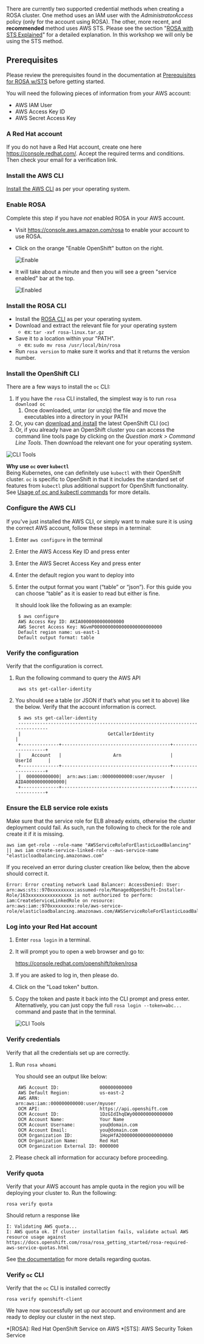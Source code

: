 There are currently two supported credential methods when creating a ROSA cluster. One method uses an IAM user with the *AdministratorAccess* policy (only for the account using ROSA). The other, more recent, and **recommended** method uses AWS STS. Please see the section "[ROSA with STS Explained](15-sts_explained.md)" for a detailed explanation. In this workshop we will only be using the STS method.

## Prerequisites

Please review the prerequisites found in the documentation at [Prerequisites for ROSA w/STS](https://docs.openshift.com/rosa/rosa_getting_started_sts/rosa-sts-aws-prereqs.html) before getting started.


You will need the following pieces of information from your AWS account:

- AWS IAM User
- AWS Access Key ID
- AWS Secret Access Key

### A Red Hat account
If you do not have a Red Hat account, create one here <https://console.redhat.com/>. Accept the required terms and conditions. Then check your email for a verification link.

### Install the AWS CLI
[Install the AWS CLI](https://aws.amazon.com/cli/) as per your operating system.

### Enable ROSA
Complete this step if you have *not* enabled ROSA in your AWS account.

- Visit <https://console.aws.amazon.com/rosa> to enable your account to use ROSA.
- Click on the orange "Enable OpenShift" button on the right.

    ![Enable](images/1-enable.png)

- It will take about a minute and then you will see a green "service enabled" bar at the top.

    ![Enabled](images/1-enabled.png)

### Install the ROSA CLI
- Install the [ROSA CLI](https://console.redhat.com/openshift/downloads) as per your operating system.
- Download and extract the relevant file for your operating system
    - ex: `tar -xvf rosa-linux.tar.gz`
- Save it to a location within your "PATH".
    - ex: `sudo mv rosa /usr/local/bin/rosa`
- Run `rosa version` to make sure it works and that it returns the version number.

### Install the OpenShift CLI
There are a few ways to install the `oc` CLI:

1. If you have the `rosa` CLI installed, the simplest way is to run `rosa download oc`
    1. Once downloaded, untar (or unzip) the file and move the executables into a directory in your PATH
1. Or, you can [download and install](https://docs.openshift.com/container-platform/4.9/cli_reference/openshift_cli/getting-started-cli.html#installing-openshift-cli) the latest OpenShift CLI (oc)  
1. Or, if you already have an OpenShift cluster you can access the command line tools page by clicking on the *Question mark > Command Line Tools*.  Then download the relevant one for your operating system.

  ![CLI Tools](images/0-cli_tools_page.png)

**Why use `oc` over `kubectl`**<br>
Being Kubernetes, one can definitely use `kubectl` with their OpenShift cluster.  `oc` is specific to OpenShift in that it includes the standard set of features from `kubectl` plus additional support for OpenShift functionality.  See [Usage of oc and kubectl commands](https://docs.openshift.com/container-platform/4.9/cli_reference/openshift_cli/usage-oc-kubectl.html) for more details.

### Configure the AWS CLI
If you've just installed the AWS CLI, or simply want to make sure it is using the correct AWS account, follow these steps in a terminal:

1. Enter `aws configure` in the terminal
1. Enter the AWS Access Key ID and press enter
1. Enter the AWS Secret Access Key and press enter
1. Enter the default region you want to deploy into
1. Enter the output format you want (“table” or “json”).  For this guide you can choose “table” as it is easier to read but either is fine.

    It should look like the following as an example:

        $ aws configure
        AWS Access Key ID: AKIA0000000000000000
        AWS Secret Access Key: NGvmP0000000000000000000000000
        Default region name: us-east-1
        Default output format: table


### Verify the configuration
Verify that the configuration is correct.

1. Run the following command to query the AWS API      

        aws sts get-caller-identity

2. You should see a table (or JSON if that’s what you set it to above) like the below.  Verify that the account information is correct.

        $ aws sts get-caller-identity
        ------------------------------------------------------------------------------
        |                                GetCallerIdentity                           |
        +--------------+----------------------------------------+--------------------+
        |    Account   |                   Arn                  |        UserId      |
        +--------------+----------------------------------------+--------------------+
        |  000000000000|  arn:aws:iam::00000000000:user/myuser  |  AIDA00000000000000|
        +--------------+----------------------------------------+--------------------+


### Ensure the ELB service role exists
Make sure that the service role for ELB already exists, otherwise the cluster deployment could fail. As such, run the following to check for the role and create it if it is missing.

    aws iam get-role --role-name "AWSServiceRoleForElasticLoadBalancing" || aws iam create-service-linked-role --aws-service-name "elasticloadbalancing.amazonaws.com"

If you received an error during cluster creation like below, then the above should correct it.

    Error: Error creating network Load Balancer: AccessDenied: User: arn:aws:sts::970xxxxxxxxx:assumed-role/ManagedOpenShift-Installer-Role/163xxxxxxxxxxxxxxxx is not authorized to perform: iam:CreateServiceLinkedRole on resource: arn:aws:iam::970xxxxxxxxx:role/aws-service-role/elasticloadbalancing.amazonaws.com/AWSServiceRoleForElasticLoadBalancing"

### Log into your Red Hat account
1. Enter `rosa login` in a terminal.
2. It will prompt you to open a web browser and go to:

    <https://console.redhat.com/openshift/token/rosa>

3. If you are asked to log in, then please do.
4. Click on the "Load token" button.
5. Copy the token and paste it back into the CLI prompt and press enter.  Alternatively, you can just copy the full `rosa login --token=abc...` command and paste that in the terminal.

    ![CLI Tools](images/1-token.png)

### Verify credentials
Verify that all the credentials set up are correctly.

1. Run `rosa whoami`

    You should see an output like below:

        AWS Account ID:               000000000000
        AWS Default Region:           us-east-2
        AWS ARN:                      arn:aws:iam::000000000000:user/myuser
        OCM API:                      https://api.openshift.com
        OCM Account ID:               1DzGIdIhqEWy000000000000000
        OCM Account Name:             Your Name
        OCM Account Username:         you@domain.com
        OCM Account Email:            you@domain.com
        OCM Organization ID:          1HopHfA20000000000000000000
        OCM Organization Name:        Red Hat
        OCM Organization External ID: 0000000

2. Please check all information for accuracy before proceeding.

### Verify quota
Verify that your AWS account has ample quota in the region you will be deploying your cluster to.  Run the following:

    rosa verify quota

Should return a response like

    I: Validating AWS quota...
    I: AWS quota ok. If cluster installation fails, validate actual AWS resource usage against https://docs.openshift.com/rosa/rosa_getting_started/rosa-required-aws-service-quotas.html

See [the documentation](https://docs.openshift.com/rosa/rosa_getting_started_sts/rosa-sts-required-aws-service-quotas.html) for more details regarding quotas.

### Verify `oc` CLI
Verify that the `oc` CLI is installed correctly

    rosa verify openshift-client


<!--## Verify quota, permissions and initialize your AWS account
This step runs a CloudFormation template that prepares your AWS account for cluster deployment and management. This step typically takes 1-2 minutes to complete. This step also will verify that your account quota is adequate and permissions are accurate.

1. Run `rosa init` in your terminal window.  You will see a response like the below.  Make sure everything looks good and there are no errors.

        I: Logged in as 'you@domain.com' on 'https://api.openshift.com'
        I: Validating AWS credentials...
        I: AWS credentials are valid!
        I: Validating SCP policies...
        I: AWS SCP policies ok
        I: Validating AWS quota...
        I: AWS quota ok
        I: Ensuring cluster administrator user 'osdCcsAdmin'...
        I: Admin user 'osdCcsAdmin' created successfully!
        I: Validating SCP policies for 'osdCcsAdmin'...
        I: AWS SCP policies ok
        I: Validating cluster creation...
        I: Cluster creation valid
        I: Verifying whether OpenShift command-line tool is available...
        I: Current OpenShift Client Version: 4.6. -->

We have now successfully set up our account and environment and are ready to deploy our cluster in the next step.

*[ROSA]: Red Hat OpenShift Service on AWS
*[STS]: AWS Security Token Service

